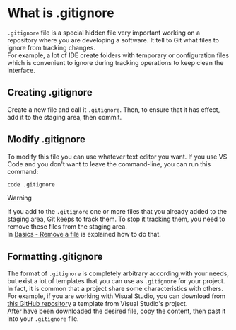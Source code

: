 # What is .gitignore

`.gitignore` file is a special hidden file very important working on a repository where you are developing a software. It tell to Git what files to ignore from tracking changes.
\
For example, a lot of IDE create folders with temporary or configuration files which is convenient to ignore during tracking operations to keep clean the interface.

## Creating .gitignore

Create a new file and call it `.gitignore`. Then, to ensure that it has effect, add it to the staging area, then commit.

## Modify .gitignore

To modify this file you can use whatever text editor you want. If you use VS Code and you don't want to leave the command-line, you can run this command:

```bash
code .gitignore
```

> [!WARNING]
>
> If you add to the `.gitignore` one or more files that you already added to the staging area, Git keeps to track them. To stop it tracking them, you need to remove these files from the staging area.
> \
> In [Basics - Remove a file](Basics.md#remove-a-file) is explained how to do that.

## Formatting .gitignore

The format of `.gitignore` is completely arbitrary according with your needs, but exist a lot of templates that you can use as `.gitignore` for your project. In fact, it is common that a project share some characteristics with others. For example, if you are working with Visual Studio, you can download from [this GitHub repository](https://github.com/github/gitignore) a template from Visual Studio's project.
\
After have been downloaded the desired file, copy the content, then past it into your `.gitignore` file.
